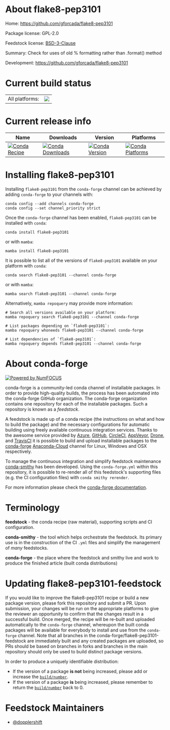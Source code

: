About flake8-pep3101
====================

Home: https://github.com/gforcada/flake8-pep3101

Package license: GPL-2.0

Feedstock license: [BSD-3-Clause](https://github.com/conda-forge/flake8-pep3101-feedstock/blob/main/LICENSE.txt)

Summary: Check for uses of old % formatting rather than .format() method

Development: https://github.com/gforcada/flake8-pep3101

Current build status
====================


<table><tr><td>All platforms:</td>
    <td>
      <a href="https://dev.azure.com/conda-forge/feedstock-builds/_build/latest?definitionId=2925&branchName=main">
        <img src="https://dev.azure.com/conda-forge/feedstock-builds/_apis/build/status/flake8-pep3101-feedstock?branchName=main">
      </a>
    </td>
  </tr>
</table>

Current release info
====================

| Name | Downloads | Version | Platforms |
| --- | --- | --- | --- |
| [![Conda Recipe](https://img.shields.io/badge/recipe-flake8--pep3101-green.svg)](https://anaconda.org/conda-forge/flake8-pep3101) | [![Conda Downloads](https://img.shields.io/conda/dn/conda-forge/flake8-pep3101.svg)](https://anaconda.org/conda-forge/flake8-pep3101) | [![Conda Version](https://img.shields.io/conda/vn/conda-forge/flake8-pep3101.svg)](https://anaconda.org/conda-forge/flake8-pep3101) | [![Conda Platforms](https://img.shields.io/conda/pn/conda-forge/flake8-pep3101.svg)](https://anaconda.org/conda-forge/flake8-pep3101) |

Installing flake8-pep3101
=========================

Installing `flake8-pep3101` from the `conda-forge` channel can be achieved by adding `conda-forge` to your channels with:

```
conda config --add channels conda-forge
conda config --set channel_priority strict
```

Once the `conda-forge` channel has been enabled, `flake8-pep3101` can be installed with `conda`:

```
conda install flake8-pep3101
```

or with `mamba`:

```
mamba install flake8-pep3101
```

It is possible to list all of the versions of `flake8-pep3101` available on your platform with `conda`:

```
conda search flake8-pep3101 --channel conda-forge
```

or with `mamba`:

```
mamba search flake8-pep3101 --channel conda-forge
```

Alternatively, `mamba repoquery` may provide more information:

```
# Search all versions available on your platform:
mamba repoquery search flake8-pep3101 --channel conda-forge

# List packages depending on `flake8-pep3101`:
mamba repoquery whoneeds flake8-pep3101 --channel conda-forge

# List dependencies of `flake8-pep3101`:
mamba repoquery depends flake8-pep3101 --channel conda-forge
```


About conda-forge
=================

[![Powered by
NumFOCUS](https://img.shields.io/badge/powered%20by-NumFOCUS-orange.svg?style=flat&colorA=E1523D&colorB=007D8A)](https://numfocus.org)

conda-forge is a community-led conda channel of installable packages.
In order to provide high-quality builds, the process has been automated into the
conda-forge GitHub organization. The conda-forge organization contains one repository
for each of the installable packages. Such a repository is known as a *feedstock*.

A feedstock is made up of a conda recipe (the instructions on what and how to build
the package) and the necessary configurations for automatic building using freely
available continuous integration services. Thanks to the awesome service provided by
[Azure](https://azure.microsoft.com/en-us/services/devops/), [GitHub](https://github.com/),
[CircleCI](https://circleci.com/), [AppVeyor](https://www.appveyor.com/),
[Drone](https://cloud.drone.io/welcome), and [TravisCI](https://travis-ci.com/)
it is possible to build and upload installable packages to the
[conda-forge](https://anaconda.org/conda-forge) [Anaconda-Cloud](https://anaconda.org/)
channel for Linux, Windows and OSX respectively.

To manage the continuous integration and simplify feedstock maintenance
[conda-smithy](https://github.com/conda-forge/conda-smithy) has been developed.
Using the ``conda-forge.yml`` within this repository, it is possible to re-render all of
this feedstock's supporting files (e.g. the CI configuration files) with ``conda smithy rerender``.

For more information please check the [conda-forge documentation](https://conda-forge.org/docs/).

Terminology
===========

**feedstock** - the conda recipe (raw material), supporting scripts and CI configuration.

**conda-smithy** - the tool which helps orchestrate the feedstock.
                   Its primary use is in the construction of the CI ``.yml`` files
                   and simplify the management of *many* feedstocks.

**conda-forge** - the place where the feedstock and smithy live and work to
                  produce the finished article (built conda distributions)


Updating flake8-pep3101-feedstock
=================================

If you would like to improve the flake8-pep3101 recipe or build a new
package version, please fork this repository and submit a PR. Upon submission,
your changes will be run on the appropriate platforms to give the reviewer an
opportunity to confirm that the changes result in a successful build. Once
merged, the recipe will be re-built and uploaded automatically to the
`conda-forge` channel, whereupon the built conda packages will be available for
everybody to install and use from the `conda-forge` channel.
Note that all branches in the conda-forge/flake8-pep3101-feedstock are
immediately built and any created packages are uploaded, so PRs should be based
on branches in forks and branches in the main repository should only be used to
build distinct package versions.

In order to produce a uniquely identifiable distribution:
 * If the version of a package **is not** being increased, please add or increase
   the [``build/number``](https://docs.conda.io/projects/conda-build/en/latest/resources/define-metadata.html#build-number-and-string).
 * If the version of a package **is** being increased, please remember to return
   the [``build/number``](https://docs.conda.io/projects/conda-build/en/latest/resources/define-metadata.html#build-number-and-string)
   back to 0.

Feedstock Maintainers
=====================

* [@dopplershift](https://github.com/dopplershift/)

